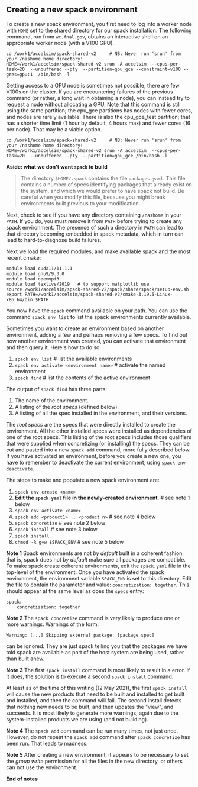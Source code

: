 ## Creating a new spack environment

To create a new spack environment, you first need to log into a worker node
with `HOME` set to the shared directory for our spack installation.
The following command, run from `wc.fnal.gov`, obtains an interactive shell on
an appropriate worker node (with a V100 GPU).

```
cd /work1/accelsim/spack-shared-v2     # NB: Never run 'srun' from your /nashome home directory!
HOME=/work1/accelsim/spack-shared-v2 srun -A accelsim  --cpus-per-task=20  --unbuffered --pty  --partition=gpu_gce --constraint=v100 --gres=gpu:1  /bin/bash -l
```

Getting access to a GPU node is sometimes not possible; there are few V100s on the cluster.
If you are encountering failures of the previous command (or rather, a long wait in obtaining a node),
you can instead try to request a node without allocating a GPU.
Note that this command is still using the same partition; the cpu_gce partitions has nodes with fewer cores, and nodes are rarely available.
There is also the cpu_gce_test partition; that has a shorter time limit (1 hour by default, 4 hours max) and fewer cores (16 per node).
That may be a viable option.

```
cd /work1/accelsim/spack-shared-v2     # NB: Never run 'srun' from your /nashome home directory!
HOME=/work1/accelsim/spack-shared-v2 srun -A accelsim  --cpus-per-task=20  --unbuffered --pty  --partition=gpu_gce /bin/bash -l
```

**Aside: what we don't want `spack` to build**

> The directory `$HOME/.spack` contains the file `packages.yaml`. This file contains a number of
> specs identifying packages that already exist on the system, and which we would prefer to have
> spack not build. Be careful when you modify this file, because you might break environments
> built previous to your modification.

Next, check to see if you have any directory containing `/nashome` in your `PATH`. If you do,
you must remove it from `PATH` before trying to create any spack environment. The presence of
such a directory in `PATH` can lead to that directory becoming embedded in spack metadata, which
in turn can lead to hard-to-diagnose build failures.

Next we load the required modules, and make available spack and the most recent cmake:

```
module load cuda11/11.1.1
module load gnu9/9.3.0
module load openmpi3
module load texlive/2019   # to support matplotlib use
source /work1/accelsim/spack-shared-v2/spack/share/spack/setup-env.sh
export PATH=/work1/accelsim/spack-shared-v2/cmake-3.19.5-Linux-x86_64/bin:$PATH
```

You now have the `spack` command available on your path.
You can use the command `spack env list` to list the spack environments currently available.

Sometimes you want to create an environment based on another environment, adding a few and
perhaps removing a few specs. To find out how another environment was created, you can 
activate that environment and then query it. Here's how to do so:

1. `spack env list`            # list the available environments
2. `spack env activate <environment name>` # activate the named environment
3. `spack find`                # list the contents of the active environment

The output of `spack find` has three parts:

1. The name of the environment.
2. A listing of the *root specs* (defined below).
3. A listing of all the spec installed in the environment, and their versions.

The *root specs* are the specs that were directly installed to create the environment.
All the other installed specs were installed as dependencies of one of the root specs.
This listing of the root specs includes those qualifiers that were supplied when
concretizing (or installing) the specs. They can be cut and pasted into a new `spack add`
command, more fully described below. If you have activated an environment, before you create
a new one, you have to remember to deactivate the current environment, using
`spack env deactivate`.

The steps to make and populate a new spack environment are:

1. `spack env create <name>`
2. **Edit the `spack.yaml` file in the newly-created environment**. # see note 1 below
2. `spack env activate <name>`
3. `spack add <product1> .. <product n>`                            # see note 4 below
4. `spack concretize`                                               # see note 2 below 
5. `spack install`                                                  # see note 3 below
6. `spack install`
7.  `chmod -R g+w $SPACK_ENV`                                       # see note 5 below

**Note 1** Spack environments are not *by default* built in a coherent fashion; that is,
spack does not *by default* make sure all packages are compatible. To make spack create
coherent environments, edit the `spack.yaml` file in the top-level of the environment.
Once you have activated the spack environment, the environment variable `SPACK_ENV` is
set to this directory. Edit the file 
to contain the parameter and value: `concretization: together`. This should appear at
the same level as does the `specs` entry:

    spack:
        concretization: together

**Note 2** The `spack concretize` command is very likely to produce one or more warnings.
Warnings of the form:

    Warning: [...] Skipping external package: [package spec]

can be ignored. They are just spack telling you that the packages we have
told spack are available as part of the host system are being used, rather
than built anew.

**Note 3** The first `spack install` command is most likely to result in a error.
If it does, the solution is to execute a second `spack install` command.

At least as of the time of this
writing (12 May 2021), the first `spack install` will cause the new products
that need to be built and installed to get built and installed, and then the
command will fail. The second install detects that nothing new needs to be
built, and then updates the "view", and succeeds. It is most likely to
generate more warnings, again due to the system-installed products we are
using (and not building).

**Note 4** The `spack add` command can be run many times, not just once.
However, do not repeat the `spack add` command after `spack concretize` has
been run. That leads to madness.

**Note 5**  After creating a new environment, it appears to be necessary to set
the *group write* permission for all the files in the new directory, or others
can not use the environment.

**End of notes**

